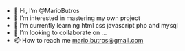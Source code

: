 - 👋 Hi, I’m @MarioButros
- 👀 I’m interested in mastering my own project
- 🌱 I’m currently learning html css javascript php and mysql
- 💞️ I’m looking to collaborate on ...
- 📫 How to reach me mario.butros@gmail.com

<!---
MarioButros/MarioButros is a ✨ special ✨ repository because its `README.md` (this file) appears on your GitHub profile.
You can click the Preview link to take a look at your changes.
--->
